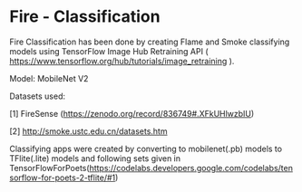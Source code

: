 # Fire - Classification

Fire Classification has been done by creating Flame and Smoke classifying models using TensorFlow Image Hub Retraining API ( https://www.tensorflow.org/hub/tutorials/image_retraining ).

Model: MobileNet V2

Datasets used:

[1] FireSense (https://zenodo.org/record/836749#.XFkUHlwzbIU)

[2] http://smoke.ustc.edu.cn/datasets.htm


Classifying apps were created by converting to mobilenet(.pb) models to TFlite(.lite) models and following sets given in TensorFlowForPoets(https://codelabs.developers.google.com/codelabs/tensorflow-for-poets-2-tflite/#1)
